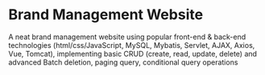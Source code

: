 ﻿# Brand Management Website
A neat brand management website using popular front-end & back-end technologies (html/css/JavaScript, MySQL, Mybatis, Servlet, AJAX, Axios, Vue, Tomcat), implementing basic CRUD (create, read, update, delete) and advanced Batch deletion, paging query, conditional query operations
